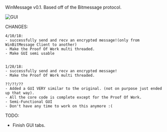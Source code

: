 WinMessage v0.1. Based off of the Bitmessage protocol.


![GUI](https://i.gyazo.com/c8f5b3da1e4b128b1aff69c3a4a5a87b.png "Screen Shot")


CHANGES:

	4/10/18:
	- successfully send and recv an encrypted message!(only from WinBitMessage Client to another)
	- Make the Proof Of Work multi threaded.
	- Make GUI semi usable


	1/28/18:
	- successfully send and recv an encrypted message!
	- Make the Proof Of Work multi threaded.

	??/??/??
	- Added a GUI VERY similar to the original. (not on purpose just ended up that way).
	- All the core code is complete except for the Proof Of Work.
	- Semi-Functional GUI
	- Don't have any time to work on this anymore :(



TODO:


- Finish GUI tabs.



